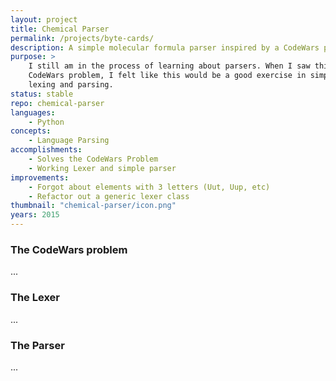 ```yaml
---
layout: project
title: Chemical Parser
permalink: /projects/byte-cards/
description: A simple molecular formula parser inspired by a CodeWars problem.
purpose: >
    I still am in the process of learning about parsers. When I saw this
    CodeWars problem, I felt like this would be a good exercise in simple
    lexing and parsing.
status: stable
repo: chemical-parser
languages:
    - Python
concepts:
    - Language Parsing
accomplishments:
    - Solves the CodeWars Problem
    - Working Lexer and simple parser
improvements:
    - Forgot about elements with 3 letters (Uut, Uup, etc)
    - Refactor out a generic lexer class
thumbnail: "chemical-parser/icon.png"
years: 2015
---
```


### The CodeWars problem

...

### The Lexer

...

### The Parser

...
